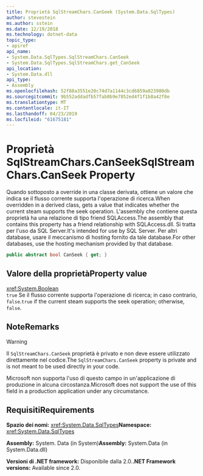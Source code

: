 ```yaml
---
title: Proprietà SqlStreamChars.CanSeek (System.Data.SqlTypes)
author: stevestein
ms.author: sstein
ms.date: 12/19/2018
ms.technology: dotnet-data
topic_type:
- apiref
api_name:
- System.Data.SqlTypes.SqlStreamChars.CanSeek
- System.Data.SqlTypes.SqlStreamChars.get_CanSeek
api_location:
- System.Data.dll
api_type:
- Assembly
ms.openlocfilehash: 52f88a3551e20c74d7a1144c3cd6859a023980db
ms.sourcegitcommit: 9b552addadfb57fab0b9e7852ed4f1f1b8a42f8e
ms.translationtype: MT
ms.contentlocale: it-IT
ms.lasthandoff: 04/23/2019
ms.locfileid: "61675181"
---
```

# <a name="sqlstreamcharscanseek-property"></a><span data-ttu-id="0c816-102">Proprietà SqlStreamChars.CanSeek</span><span class="sxs-lookup"><span data-stu-id="0c816-102">SqlStreamChars.CanSeek Property</span></span>

<span data-ttu-id="0c816-103">Quando sottoposto a override in una classe derivata, ottiene un valore che indica se il flusso corrente supporta l'operazione di ricerca.</span><span class="sxs-lookup"><span data-stu-id="0c816-103">When overridden in a derived class, gets a value that indicates whether the current steam supports the seek operation.</span></span> <span data-ttu-id="0c816-104">L'assembly che contiene questa proprietà ha una relazione di tipo friend SQLAccess.</span><span class="sxs-lookup"><span data-stu-id="0c816-104">The assembly that contains this property has a friend relationship with SQLAccess.dll.</span></span> <span data-ttu-id="0c816-105">Si tratta per l'uso da SQL Server.</span><span class="sxs-lookup"><span data-stu-id="0c816-105">It's intended for use by SQL Server.</span></span> <span data-ttu-id="0c816-106">Per altri database, usare il meccanismo di hosting fornito da tale database.</span><span class="sxs-lookup"><span data-stu-id="0c816-106">For other databases, use the hosting mechanism provided by that database.</span></span>

```csharp
public abstract bool CanSeek { get; }
```

## <a name="property-value"></a><span data-ttu-id="0c816-107">Valore della proprietà</span><span class="sxs-lookup"><span data-stu-id="0c816-107">Property value</span></span>

<xref:System.Boolean>\
<span data-ttu-id="0c816-108">`true` Se il flusso corrente supporta l'operazione di ricerca; in caso contrario, `false`.</span><span class="sxs-lookup"><span data-stu-id="0c816-108">`true` if the current steam supports the seek operation; otherwise, `false`.</span></span>

## <a name="remarks"></a><span data-ttu-id="0c816-109">Note</span><span class="sxs-lookup"><span data-stu-id="0c816-109">Remarks</span></span>

> [!WARNING]
> <span data-ttu-id="0c816-110">Il `SqlStreamChars.CanSeek` proprietà è privato e non deve essere utilizzato direttamente nel codice.</span><span class="sxs-lookup"><span data-stu-id="0c816-110">The `SqlStreamChars.CanSeek` property is private and is not meant to be used directly in your code.</span></span>
>
> <span data-ttu-id="0c816-111">Microsoft non supporta l'uso di questo campo in un'applicazione di produzione in alcuna circostanza.</span><span class="sxs-lookup"><span data-stu-id="0c816-111">Microsoft does not support the use of this field in a production application under any circumstance.</span></span>

## <a name="requirements"></a><span data-ttu-id="0c816-112">Requisiti</span><span class="sxs-lookup"><span data-stu-id="0c816-112">Requirements</span></span>

<span data-ttu-id="0c816-113">**Spazio dei nomi:** <xref:System.Data.SqlTypes></span><span class="sxs-lookup"><span data-stu-id="0c816-113">**Namespace:** <xref:System.Data.SqlTypes></span></span>

<span data-ttu-id="0c816-114">**Assembly:** System. Data (in System)</span><span class="sxs-lookup"><span data-stu-id="0c816-114">**Assembly:** System.Data (in System.Data.dll)</span></span>

<span data-ttu-id="0c816-115">**Versioni di .NET framework:** Disponibile dalla 2.0.</span><span class="sxs-lookup"><span data-stu-id="0c816-115">**.NET Framework versions:** Available since 2.0.</span></span>